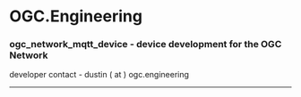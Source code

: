 # OGC.Engineering
### ogc_network_mqtt_device - device development for the OGC Network
developer contact - dustin ( at ) ogc.engineering

---

